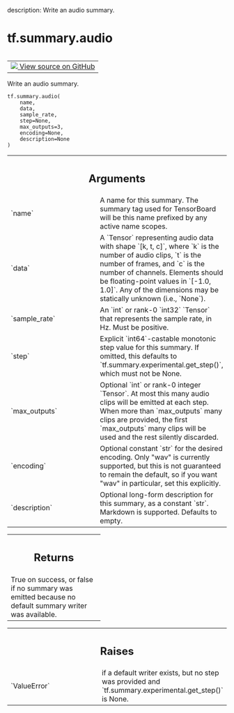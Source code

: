 description: Write an audio summary.

<div itemscope itemtype="http://developers.google.com/ReferenceObject">
<meta itemprop="name" content="tf.summary.audio" />
<meta itemprop="path" content="Stable" />
</div>

# tf.summary.audio

<!-- Insert buttons and diff -->

<table class="tfo-notebook-buttons tfo-api nocontent" align="left">
<td>
  <a target="_blank" href="https://github.com/tensorflow/tensorboard/tree/2.15.1/tensorboard/plugins/audio/summary_v2.py#L32-L125">
    <img src="https://www.tensorflow.org/images/GitHub-Mark-32px.png" />
    View source on GitHub
  </a>
</td>
</table>



Write an audio summary.


<pre class="devsite-click-to-copy prettyprint lang-py tfo-signature-link">
<code>tf.summary.audio(
    name,
    data,
    sample_rate,
    step=None,
    max_outputs=3,
    encoding=None,
    description=None
)
</code></pre>



<!-- Placeholder for "Used in" -->


<!-- Tabular view -->
 <table class="responsive fixed orange">
<colgroup><col width="214px"><col></colgroup>
<tr><th colspan="2"><h2 class="add-link">Arguments</h2></th></tr>

<tr>
<td>
`name`<a id="name"></a>
</td>
<td>
A name for this summary. The summary tag used for TensorBoard will
be this name prefixed by any active name scopes.
</td>
</tr><tr>
<td>
`data`<a id="data"></a>
</td>
<td>
A `Tensor` representing audio data with shape `[k, t, c]`,
where `k` is the number of audio clips, `t` is the number of
frames, and `c` is the number of channels. Elements should be
floating-point values in `[-1.0, 1.0]`. Any of the dimensions may
be statically unknown (i.e., `None`).
</td>
</tr><tr>
<td>
`sample_rate`<a id="sample_rate"></a>
</td>
<td>
An `int` or rank-0 `int32` `Tensor` that represents the
sample rate, in Hz. Must be positive.
</td>
</tr><tr>
<td>
`step`<a id="step"></a>
</td>
<td>
Explicit `int64`-castable monotonic step value for this summary. If
omitted, this defaults to `tf.summary.experimental.get_step()`, which must
not be None.
</td>
</tr><tr>
<td>
`max_outputs`<a id="max_outputs"></a>
</td>
<td>
Optional `int` or rank-0 integer `Tensor`. At most this
many audio clips will be emitted at each step. When more than
`max_outputs` many clips are provided, the first `max_outputs`
many clips will be used and the rest silently discarded.
</td>
</tr><tr>
<td>
`encoding`<a id="encoding"></a>
</td>
<td>
Optional constant `str` for the desired encoding. Only "wav"
is currently supported, but this is not guaranteed to remain the
default, so if you want "wav" in particular, set this explicitly.
</td>
</tr><tr>
<td>
`description`<a id="description"></a>
</td>
<td>
Optional long-form description for this summary, as a
constant `str`. Markdown is supported. Defaults to empty.
</td>
</tr>
</table>



<!-- Tabular view -->
 <table class="responsive fixed orange">
<colgroup><col width="214px"><col></colgroup>
<tr><th colspan="2"><h2 class="add-link">Returns</h2></th></tr>
<tr class="alt">
<td colspan="2">
True on success, or false if no summary was emitted because no default
summary writer was available.
</td>
</tr>

</table>



<!-- Tabular view -->
 <table class="responsive fixed orange">
<colgroup><col width="214px"><col></colgroup>
<tr><th colspan="2"><h2 class="add-link">Raises</h2></th></tr>

<tr>
<td>
`ValueError`<a id="ValueError"></a>
</td>
<td>
if a default writer exists, but no step was provided and
`tf.summary.experimental.get_step()` is None.
</td>
</tr>
</table>

